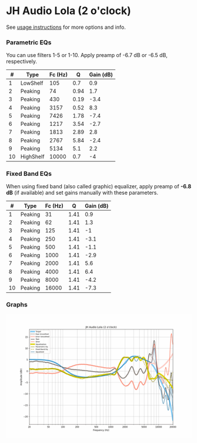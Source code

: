 # JH Audio Lola (2 o'clock)
See [usage instructions](https://github.com/jaakkopasanen/AutoEq#usage) for more options and info.

### Parametric EQs
You can use filters 1-5 or 1-10. Apply preamp of -6.7 dB or -6.5 dB, respectively.

|   # | Type      |   Fc (Hz) |    Q |   Gain (dB) |
|-----|-----------|-----------|------|-------------|
|   1 | LowShelf  |       105 | 0.7  |         0.9 |
|   2 | Peaking   |        74 | 0.94 |         1.7 |
|   3 | Peaking   |       430 | 0.19 |        -3.4 |
|   4 | Peaking   |      3157 | 0.52 |         8.3 |
|   5 | Peaking   |      7426 | 1.78 |        -7.4 |
|   6 | Peaking   |      1217 | 3.54 |        -2.7 |
|   7 | Peaking   |      1813 | 2.89 |         2.8 |
|   8 | Peaking   |      2767 | 5.84 |        -2.4 |
|   9 | Peaking   |      5134 | 5.1  |         2.2 |
|  10 | HighShelf |     10000 | 0.7  |        -4   |

### Fixed Band EQs
When using fixed band (also called graphic) equalizer, apply preamp of **-6.8 dB** (if available) and set gains manually with these parameters.

|   # | Type    |   Fc (Hz) |    Q |   Gain (dB) |
|-----|---------|-----------|------|-------------|
|   1 | Peaking |        31 | 1.41 |         0.9 |
|   2 | Peaking |        62 | 1.41 |         1.3 |
|   3 | Peaking |       125 | 1.41 |        -1   |
|   4 | Peaking |       250 | 1.41 |        -3.1 |
|   5 | Peaking |       500 | 1.41 |        -1.1 |
|   6 | Peaking |      1000 | 1.41 |        -2.9 |
|   7 | Peaking |      2000 | 1.41 |         5.6 |
|   8 | Peaking |      4000 | 1.41 |         6.4 |
|   9 | Peaking |      8000 | 1.41 |        -4.2 |
|  10 | Peaking |     16000 | 1.41 |        -7.3 |

### Graphs
![](./JH%20Audio%20Lola%20(2%20o'clock).png)
